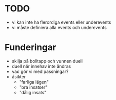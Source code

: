 # TODO
* vi kan inte ha flerordiga events eller underevents 
* vi måste definiera alla events och underevents


# Funderingar
* skilja på bolltapp och vunnen duell
* duell när innehav inte ändras
* vad gör vi med passningar?
* åsikter
  * "farliga lägen"
  * "bra insatser"
  * "dålig insats"


